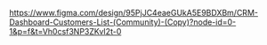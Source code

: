 https://www.figma.com/design/95PjJC4eaeGUkA5E9BDXBm/CRM-Dashboard-Customers-List-(Community)-(Copy)?node-id=0-1&p=f&t=Vh0csf3NP3ZKvI2t-0